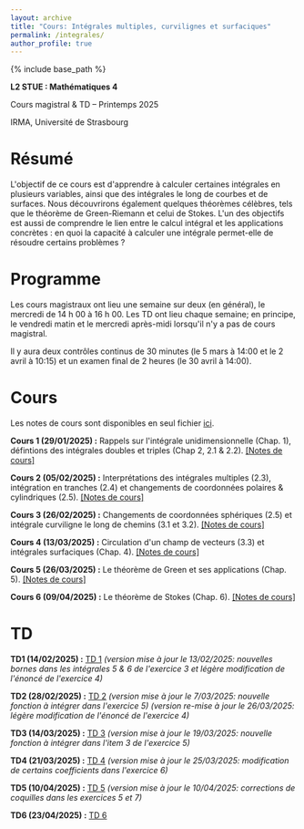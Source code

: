 ```yaml
---
layout: archive
title: "Cours: Intégrales multiples, curvilignes et surfaciques"
permalink: /integrales/
author_profile: true
---
```


{% include base_path %}

**L2 STUE : Mathématiques 4**  

Cours magistral & TD – Printemps 2025  

IRMA, Université de Strasbourg  

# Résumé  

L'objectif de ce cours est d'apprendre à calculer certaines intégrales en plusieurs variables, ainsi que des intégrales le long de courbes et de surfaces. Nous découvrirons également quelques théorèmes célèbres, tels que le théorème de Green-Riemann et celui de Stokes. L'un des objectifs est aussi de comprendre le lien entre le calcul intégral et les applications concrètes : en quoi la capacité à calculer une intégrale permet-elle de résoudre certains problèmes ?  

# Programme  

Les cours magistraux ont lieu une semaine sur deux (en général), le mercredi de 14 h 00 à 16 h 00. Les TD ont lieu chaque semaine; en principe, le vendredi matin et le mercredi après-midi lorsqu'il n'y a pas de cours magistral.  

Il y aura deux contrôles continus de 30 minutes (le 5 mars à 14:00 et le 2 avril à 10:15) et un examen final de 2 heures (le 30 avril à 14:00).  

# Cours

Les notes de cours sont disponibles en seul fichier [ici](http://arnaudmaret.github.io/files/cours.pdf).

**Cours 1 (29/01/2025) :** Rappels sur l'intégrale unidimensionnelle (Chap. 1), défintions des intégrales doubles et triples (Chap 2, 2.1 & 2.2). [[Notes de cours]](http://arnaudmaret.github.io/files/cours-1.pdf) 

**Cours 2 (05/02/2025) :** Interprétations des intégrales multiples (2.3), intégration en tranches (2.4) et changements de coordonnées polaires & cylindriques (2.5). [[Notes de cours]](http://arnaudmaret.github.io/files/cours-2.pdf) 

**Cours 3 (26/02/2025) :** Changements de coordonnées sphériques (2.5) et intégrale curviligne le long de chemins (3.1 et 3.2). [[Notes de cours]](http://arnaudmaret.github.io/files/cours-3.pdf) 

**Cours 4 (13/03/2025) :** Circulation d'un champ de vecteurs (3.3) et intégrales surfaciques (Chap. 4). [[Notes de cours]](http://arnaudmaret.github.io/files/cours-4.pdf) 

**Cours 5 (26/03/2025) :** Le théorème de Green et ses applications (Chap. 5). [[Notes de cours]](http://arnaudmaret.github.io/files/cours-5.pdf)

**Cours 6 (09/04/2025) :** Le théorème de Stokes (Chap. 6). [[Notes de cours]](http://arnaudmaret.github.io/files/cours-6.pdf) 

# TD  

**TD1 (14/02/2025) :** [TD 1](http://arnaudmaret.github.io/files/TD1.pdf)
*(version mise à jour le 13/02/2025: nouvelles bornes dans les intégrales 5 & 6 de l'exercice 3 et légère modification de l'énoncé de l'exercice 4)*

**TD2 (28/02/2025) :** [TD 2](http://arnaudmaret.github.io/files/TD2.pdf)
*(version mise à jour le 7/03/2025: nouvelle fonction à intégrer dans l'exercice 5)*
*(version re-mise à jour le 26/03/2025: légère modification de l'énoncé de l'exercice 4)*

**TD3 (14/03/2025) :** [TD 3](http://arnaudmaret.github.io/files/TD3.pdf)
*(version mise à jour le 19/03/2025: nouvelle fonction à intégrer dans l'item 3 de l'exercice 5)*

**TD4 (21/03/2025) :** [TD 4](http://arnaudmaret.github.io/files/TD4.pdf)
*(version mise à jour le 25/03/2025: modification de certains coefficients dans l'exercice 6)*

**TD5 (10/04/2025) :** [TD 5](http://arnaudmaret.github.io/files/TD5.pdf)
*(version mise à jour le 10/04/2025: corrections de coquilles dans les exercices 5 et 7)*

**TD6 (23/04/2025) :** [TD 6](http://arnaudmaret.github.io/files/TD6.pdf)
